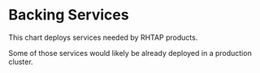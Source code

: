 # Backing Services

This chart deploys services needed by RHTAP products.

Some of those services would likely be already deployed in a production cluster.
